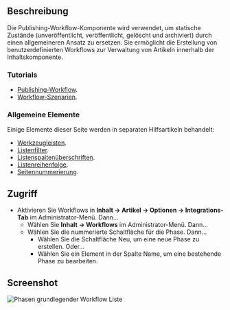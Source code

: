 <!-- Filename: Help4.x:Stages_List:_Basic_Workflow / Display title: Phasen: Grundlegender Workflow -->

## Beschreibung

Die Publishing-Workflow-Komponente wird verwendet, um statische Zustände (unveröffentlicht, veröffentlicht, gelöscht und archiviert) durch einen allgemeineren Ansatz zu ersetzen. Sie ermöglicht die Erstellung von benutzerdefinierten Workflows zur Verwaltung von Artikeln innerhalb der Inhaltskomponente.

### Tutorials

* [Publishing-Workflow](jdocmanual?article=user/workflows/workflow).
* [Workflow-Szenarien](jdocmanual?article=user/workflows/workflow-scenarios).

### Allgemeine Elemente

Einige Elemente dieser Seite werden in separaten Hilfsartikeln behandelt:

* [Werkzeugleisten](jdocmanual?article=help/common-elements/toolbars).
* [Listenfilter](jdocmanual?article=help/common-elements/list-filters).
* [Listenspaltenüberschriften](jdocmanual?article=help/common-elements/list-column-headers).
* [Listenreihenfolge](jdocmanual?article=help/common-elements/list-ordering).
* [Seitennummerierung](jdocmanual?article=help/common-elements/list-pagination).

## Zugriff

- Aktivieren Sie Workflows in
  **Inhalt → Artikel → Optionen → Integrations-Tab** im Administrator-Menü. Dann...
  - Wählen Sie **Inhalt → Workflows** im Administrator-Menü. Dann...
  - Wählen Sie die nummerierte Schaltfläche für die Phase. Dann...
    - Wählen Sie die Schaltfläche Neu, um eine neue Phase zu erstellen. Oder...
    - Wählen Sie ein Element in der Spalte Name, um eine bestehende Phase zu bearbeiten.

## Screenshot

![Phasen grundlegender Workflow Liste](../../../de/images/workflows/stages-basic-workflow-list.png)
